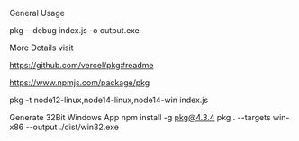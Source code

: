 General Usage 

pkg --debug index.js -o output.exe

More Details visit 

https://github.com/vercel/pkg#readme

https://www.npmjs.com/package/pkg


pkg -t node12-linux,node14-linux,node14-win index.js


Generate 32Bit Windows App 
npm install -g pkg@4.3.4
pkg . --targets win-x86 --output ./dist/win32.exe





